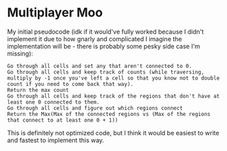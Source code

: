 # Multiplayer Moo

My initial pseudocode (idk if it would've fully worked because I didn't implement it due to how gnarly and complicated I imagine the implementation will be - there is probably some pesky side case I'm missing):

```
Go through all cells and set any that aren't connected to 0.
Go through all cells and keep track of counts (while traversing, multiply by -1 once you've left a cell so that you know not to double count if you need to come back that way).
Return the max count
Go through all cells and keep track of the regions that don't have at least one 0 connected to them. 
Go through all cells and figure out which regions connect
Return the Max(Max of the connected regions vs (Max of the regions that connect to at least one 0 + 1))  
```

This is definitely not optimized code, but I think it would be easiest to write and fastest to implement this way.&#x20;
